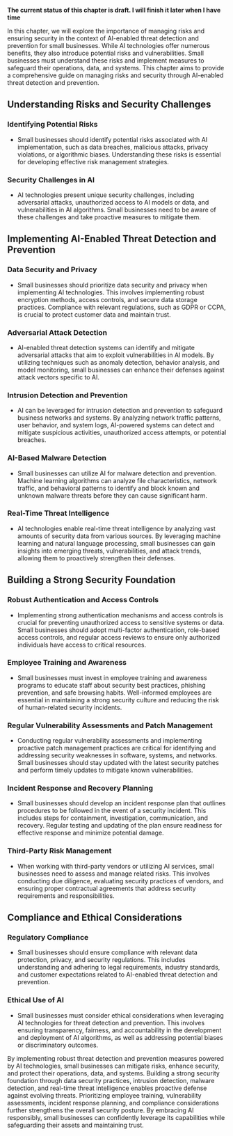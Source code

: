 **The current status of this chapter is draft. I will finish it later when I have time**

In this chapter, we will explore the importance of managing risks and ensuring security in the context of AI-enabled threat detection and prevention for small businesses. While AI technologies offer numerous benefits, they also introduce potential risks and vulnerabilities. Small businesses must understand these risks and implement measures to safeguard their operations, data, and systems. This chapter aims to provide a comprehensive guide on managing risks and security through AI-enabled threat detection and prevention.

Understanding Risks and Security Challenges
-------------------------------------------

### Identifying Potential Risks

* Small businesses should identify potential risks associated with AI implementation, such as data breaches, malicious attacks, privacy violations, or algorithmic biases. Understanding these risks is essential for developing effective risk management strategies.

### Security Challenges in AI

* AI technologies present unique security challenges, including adversarial attacks, unauthorized access to AI models or data, and vulnerabilities in AI algorithms. Small businesses need to be aware of these challenges and take proactive measures to mitigate them.

Implementing AI-Enabled Threat Detection and Prevention
-------------------------------------------------------

### Data Security and Privacy

* Small businesses should prioritize data security and privacy when implementing AI technologies. This involves implementing robust encryption methods, access controls, and secure data storage practices. Compliance with relevant regulations, such as GDPR or CCPA, is crucial to protect customer data and maintain trust.

### Adversarial Attack Detection

* AI-enabled threat detection systems can identify and mitigate adversarial attacks that aim to exploit vulnerabilities in AI models. By utilizing techniques such as anomaly detection, behavior analysis, and model monitoring, small businesses can enhance their defenses against attack vectors specific to AI.

### Intrusion Detection and Prevention

* AI can be leveraged for intrusion detection and prevention to safeguard business networks and systems. By analyzing network traffic patterns, user behavior, and system logs, AI-powered systems can detect and mitigate suspicious activities, unauthorized access attempts, or potential breaches.

### AI-Based Malware Detection

* Small businesses can utilize AI for malware detection and prevention. Machine learning algorithms can analyze file characteristics, network traffic, and behavioral patterns to identify and block known and unknown malware threats before they can cause significant harm.

### Real-Time Threat Intelligence

* AI technologies enable real-time threat intelligence by analyzing vast amounts of security data from various sources. By leveraging machine learning and natural language processing, small businesses can gain insights into emerging threats, vulnerabilities, and attack trends, allowing them to proactively strengthen their defenses.

Building a Strong Security Foundation
-------------------------------------

### Robust Authentication and Access Controls

* Implementing strong authentication mechanisms and access controls is crucial for preventing unauthorized access to sensitive systems or data. Small businesses should adopt multi-factor authentication, role-based access controls, and regular access reviews to ensure only authorized individuals have access to critical resources.

### Employee Training and Awareness

* Small businesses must invest in employee training and awareness programs to educate staff about security best practices, phishing prevention, and safe browsing habits. Well-informed employees are essential in maintaining a strong security culture and reducing the risk of human-related security incidents.

### Regular Vulnerability Assessments and Patch Management

* Conducting regular vulnerability assessments and implementing proactive patch management practices are critical for identifying and addressing security weaknesses in software, systems, and networks. Small businesses should stay updated with the latest security patches and perform timely updates to mitigate known vulnerabilities.

### Incident Response and Recovery Planning

* Small businesses should develop an incident response plan that outlines procedures to be followed in the event of a security incident. This includes steps for containment, investigation, communication, and recovery. Regular testing and updating of the plan ensure readiness for effective response and minimize potential damage.

### Third-Party Risk Management

* When working with third-party vendors or utilizing AI services, small businesses need to assess and manage related risks. This involves conducting due diligence, evaluating security practices of vendors, and ensuring proper contractual agreements that address security requirements and responsibilities.

Compliance and Ethical Considerations
-------------------------------------

### Regulatory Compliance

* Small businesses should ensure compliance with relevant data protection, privacy, and security regulations. This includes understanding and adhering to legal requirements, industry standards, and customer expectations related to AI-enabled threat detection and prevention.

### Ethical Use of AI

* Small businesses must consider ethical considerations when leveraging AI technologies for threat detection and prevention. This involves ensuring transparency, fairness, and accountability in the development and deployment of AI algorithms, as well as addressing potential biases or discriminatory outcomes.

By implementing robust threat detection and prevention measures powered by AI technologies, small businesses can mitigate risks, enhance security, and protect their operations, data, and systems. Building a strong security foundation through data security practices, intrusion detection, malware detection, and real-time threat intelligence enables proactive defense against evolving threats. Prioritizing employee training, vulnerability assessments, incident response planning, and compliance considerations further strengthens the overall security posture. By embracing AI responsibly, small businesses can confidently leverage its capabilities while safeguarding their assets and maintaining trust.
